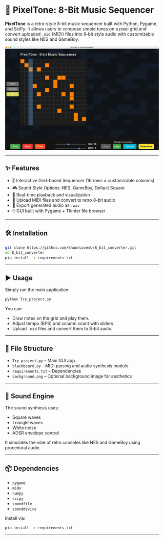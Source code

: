# 🎵 PixelTone: 8-Bit Music Sequencer

**PixelTone** is a retro-style 8-bit music sequencer built with Python, Pygame, and SciPy. It allows users to compose simple tunes on a pixel grid and convert uploaded `.mid` (MIDI) files into 8-bit style audio with customizable sound styles like NES and GameBoy.

![screenshot](preview.png)

---

## ✨ Features

- 🎚️ Interactive Grid-based Sequencer (16 rows × customizable columns)
- 🎮 Sound Style Options: NES, GameBoy, Default Square
- 🎼 Real-time playback and visualization
- 🎹 Upload MIDI files and convert to retro 8-bit audio
- 💾 Export generated audio as `.wav`
- 🖱️ GUI built with Pygame + Tkinter file browser

---

## 🛠️ Installation

```bash
git clone https://github.com/ShaunLovesU/8_bit_converter.git
cd 8_bit_converter
pip install -r requirements.txt
```

---

## ▶️ Usage

Simply run the main application:

```bash
python Try_project.py
```

You can:
- Draw notes on the grid and play them.
- Adjust tempo (BPS) and column count with sliders.
- Upload `.mid` files and convert them to 8-bit audio.

---

## 📁 File Structure

- `Try_project.py` – Main GUI app
- `blackboard.py` – MIDI parsing and audio synthesis module
- `requirements.txt` – Dependencies
- `background.png` – Optional background image for aesthetics

---

## 🎹 Sound Engine

The sound synthesis uses:
- Square waves
- Triangle waves
- White noise
- ADSR envelope control

It simulates the vibe of retro consoles like NES and GameBoy using procedural audio.

---

## 📦 Dependencies

- `pygame`
- `mido`
- `numpy`
- `scipy`
- `soundfile`
- `sounddevice`

Install via:

```bash
pip install -r requirements.txt
```

---

